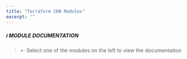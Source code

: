 ```yaml
---
title: "Terraform CDN Modules"
excerpt: ""
---
```


##### :information_source: MODULE DOCUMENTATION
> ⇠ Select one of the modules on the left to view the documentation
